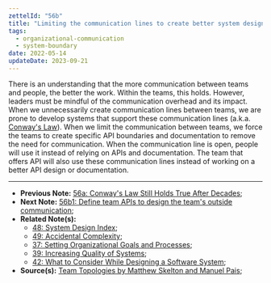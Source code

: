 ```yaml
---
zettelId: "56b"
title: "Limiting the communication lines to create better system design"
tags:
  - organizational-communication
  - system-boundary
date: 2022-05-14
updateDate: 2023-09-21
---
```


There is an understanding that the more communication between teams and people, the better the work. Within the teams, this holds. However, leaders must be mindful of the communication overhead and its impact. When we unnecessarily create communication lines between teams, we are prone to develop systems that support these communication lines (a.k.a. [Conway's Law](/notes/56a/)). When we limit the communication between teams, we force the teams to create specific API boundaries and documentation to remove the need for communication. When the communication line is open, people will use it instead of relying on APIs and documentation. The team that offers API will also use these communication lines instead of working on a better API design or documentation.

---

- **Previous Note:** [56a: Conway's Law Still Holds True After Decades](/notes/56a/);
- **Next Note:** [56b1: Define team APIs to design the team's outside communication](/notes/56b1/);
- **Related Note(s):**
  - [48: System Design Index](/notes/48/);
  - [49: Accidental Complexity](/notes/49/);
  - [37: Setting Organizational Goals and Processes](/notes/37/);
  - [39: Increasing Quality of Systems](/notes/39/);
  - [42: What to Consider While Designing a Software System](/notes/42/);
- **Source(s):** [Team Topologies by Matthew Skelton and Manuel Pais](/books/team-topologies-book-review-summary-and-notes/);

